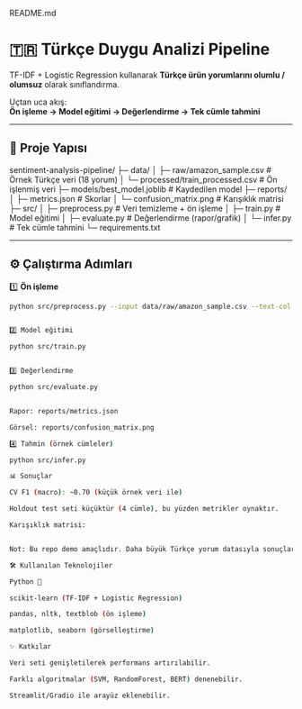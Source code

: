 README.md
# 🇹🇷 Türkçe Duygu Analizi Pipeline  
TF-IDF + Logistic Regression kullanarak **Türkçe ürün yorumlarını olumlu / olumsuz** olarak sınıflandırma.  

Uçtan uca akış:  
**Ön işleme → Model eğitimi → Değerlendirme → Tek cümle tahmini**

---

## 📂 Proje Yapısı


sentiment-analysis-pipeline/
├─ data/
│ ├─ raw/amazon_sample.csv # Örnek Türkçe veri (18 yorum)
│ └─ processed/train_processed.csv # Ön işlenmiş veri
├─ models/best_model.joblib # Kaydedilen model
├─ reports/
│ ├─ metrics.json # Skorlar
│ └─ confusion_matrix.png # Karışıklık matrisi
├─ src/
│ ├─ preprocess.py # Veri temizleme + ön işleme
│ ├─ train.py # Model eğitimi
│ ├─ evaluate.py # Değerlendirme (rapor/grafik)
│ └─ infer.py # Tek cümle tahmini
└─ requirements.txt


---

## ⚙️ Çalıştırma Adımları

1️⃣ **Ön işleme**  
```bash
python src/preprocess.py --input data/raw/amazon_sample.csv --text-col text --label-col label


2️⃣ Model eğitimi

python src/train.py


3️⃣ Değerlendirme

python src/evaluate.py


Rapor: reports/metrics.json

Görsel: reports/confusion_matrix.png

4️⃣ Tahmin (örnek cümleler)

python src/infer.py

📊 Sonuçlar

CV F1 (macro): ~0.70 (küçük örnek veri ile)

Holdout test seti küçüktür (4 cümle), bu yüzden metrikler oynaktır.

Karışıklık matrisi:


Not: Bu repo demo amaçlıdır. Daha büyük Türkçe yorum datasıyla sonuçlar ciddi şekilde iyileşir.

🛠️ Kullanılan Teknolojiler

Python 🐍

scikit-learn (TF-IDF + Logistic Regression)

pandas, nltk, textblob (ön işleme)

matplotlib, seaborn (görselleştirme)

✨ Katkılar

Veri seti genişletilerek performans artırılabilir.

Farklı algoritmalar (SVM, RandomForest, BERT) denenebilir.

Streamlit/Gradio ile arayüz eklenebilir.
